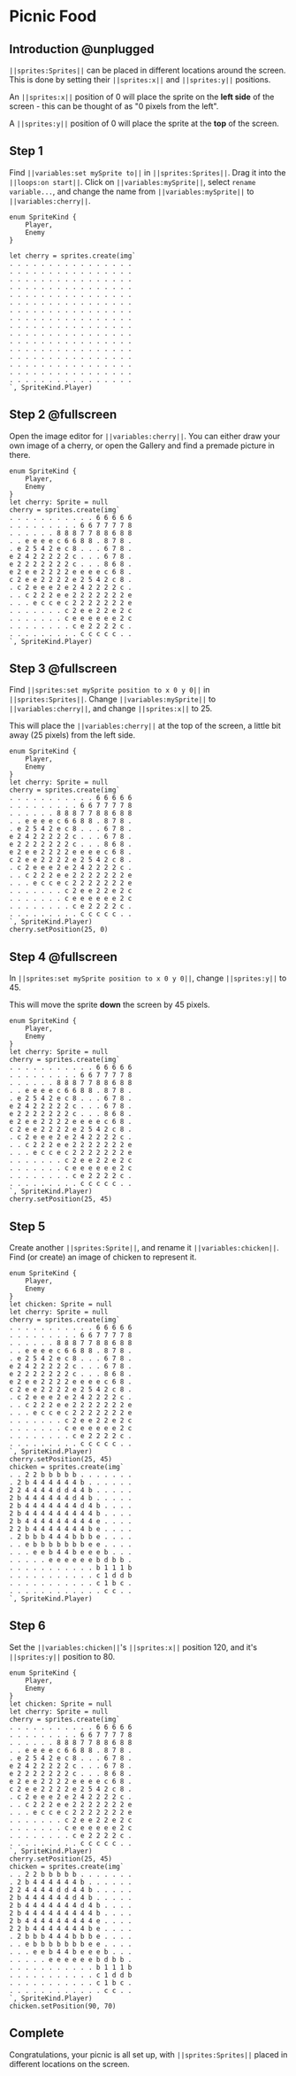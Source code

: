 # Picnic Food

## Introduction @unplugged

``||sprites:Sprites||`` can be placed in different locations around the screen. This is done by setting their ``||sprites:x||`` and ``||sprites:y||`` positions.

An ``||sprites:x||`` position of 0 will place the sprite on the **left side** of the screen - this can be thought of as "0 pixels from the left".

A ``||sprites:y||`` position of 0 will place the sprite at the **top** of the screen.

## Step 1

Find ``||variables:set mySprite to||`` in ``||sprites:Sprites||``. Drag it into the ``||loops:on start||``. Click on ``||variables:mySprite||``, select ``rename variable...``, and change the name from ``||variables:mySprite||`` to ``||variables:cherry||``.

```blocks
enum SpriteKind {
    Player,
    Enemy
}

let cherry = sprites.create(img`
. . . . . . . . . . . . . . . . 
. . . . . . . . . . . . . . . . 
. . . . . . . . . . . . . . . . 
. . . . . . . . . . . . . . . . 
. . . . . . . . . . . . . . . . 
. . . . . . . . . . . . . . . . 
. . . . . . . . . . . . . . . . 
. . . . . . . . . . . . . . . . 
. . . . . . . . . . . . . . . . 
. . . . . . . . . . . . . . . . 
. . . . . . . . . . . . . . . . 
. . . . . . . . . . . . . . . . 
. . . . . . . . . . . . . . . . 
. . . . . . . . . . . . . . . . 
. . . . . . . . . . . . . . . . 
. . . . . . . . . . . . . . . . 
`, SpriteKind.Player)
```

## Step 2 @fullscreen

Open the image editor for ``||variables:cherry||``. You can either draw your own image of a cherry, or open the Gallery and find a premade picture in there.

```blocks
enum SpriteKind {
    Player,
    Enemy
}
let cherry: Sprite = null
cherry = sprites.create(img`
. . . . . . . . . . . 6 6 6 6 6 
. . . . . . . . . 6 6 7 7 7 7 8 
. . . . . . 8 8 8 7 7 8 8 6 8 8 
. . e e e e c 6 6 8 8 . 8 7 8 . 
. e 2 5 4 2 e c 8 . . . 6 7 8 . 
e 2 4 2 2 2 2 2 c . . . 6 7 8 . 
e 2 2 2 2 2 2 2 c . . . 8 6 8 . 
e 2 e e 2 2 2 2 e e e e c 6 8 . 
c 2 e e 2 2 2 2 e 2 5 4 2 c 8 . 
. c 2 e e e 2 e 2 4 2 2 2 2 c . 
. . c 2 2 2 e e 2 2 2 2 2 2 2 e 
. . . e c c e c 2 2 2 2 2 2 2 e 
. . . . . . . c 2 e e 2 2 e 2 c 
. . . . . . . c e e e e e e 2 c 
. . . . . . . . c e 2 2 2 2 c . 
. . . . . . . . . c c c c c . . 
`, SpriteKind.Player)
```

## Step 3 @fullscreen

Find ``||sprites:set mySprite position to x 0 y 0||`` in ``||sprites:Sprites||``. Change ``||variables:mySprite||`` to ``||variables:cherry||``, and change ``||sprites:x||`` to 25.

This will place the ``||variables:cherry||`` at the top of the screen, a little bit away (25 pixels) from the left side.

```blocks
enum SpriteKind {
    Player,
    Enemy
}
let cherry: Sprite = null
cherry = sprites.create(img`
. . . . . . . . . . . 6 6 6 6 6 
. . . . . . . . . 6 6 7 7 7 7 8 
. . . . . . 8 8 8 7 7 8 8 6 8 8 
. . e e e e c 6 6 8 8 . 8 7 8 . 
. e 2 5 4 2 e c 8 . . . 6 7 8 . 
e 2 4 2 2 2 2 2 c . . . 6 7 8 . 
e 2 2 2 2 2 2 2 c . . . 8 6 8 . 
e 2 e e 2 2 2 2 e e e e c 6 8 . 
c 2 e e 2 2 2 2 e 2 5 4 2 c 8 . 
. c 2 e e e 2 e 2 4 2 2 2 2 c . 
. . c 2 2 2 e e 2 2 2 2 2 2 2 e 
. . . e c c e c 2 2 2 2 2 2 2 e 
. . . . . . . c 2 e e 2 2 e 2 c 
. . . . . . . c e e e e e e 2 c 
. . . . . . . . c e 2 2 2 2 c . 
. . . . . . . . . c c c c c . . 
`, SpriteKind.Player)
cherry.setPosition(25, 0)
```

## Step 4 @fullscreen

In ``||sprites:set mySprite position to x 0 y 0||``, change ``||sprites:y||`` to 45.

This will move the sprite **down** the screen by 45 pixels.

```blocks
enum SpriteKind {
    Player,
    Enemy
}
let cherry: Sprite = null
cherry = sprites.create(img`
. . . . . . . . . . . 6 6 6 6 6 
. . . . . . . . . 6 6 7 7 7 7 8 
. . . . . . 8 8 8 7 7 8 8 6 8 8 
. . e e e e c 6 6 8 8 . 8 7 8 . 
. e 2 5 4 2 e c 8 . . . 6 7 8 . 
e 2 4 2 2 2 2 2 c . . . 6 7 8 . 
e 2 2 2 2 2 2 2 c . . . 8 6 8 . 
e 2 e e 2 2 2 2 e e e e c 6 8 . 
c 2 e e 2 2 2 2 e 2 5 4 2 c 8 . 
. c 2 e e e 2 e 2 4 2 2 2 2 c . 
. . c 2 2 2 e e 2 2 2 2 2 2 2 e 
. . . e c c e c 2 2 2 2 2 2 2 e 
. . . . . . . c 2 e e 2 2 e 2 c 
. . . . . . . c e e e e e e 2 c 
. . . . . . . . c e 2 2 2 2 c . 
. . . . . . . . . c c c c c . . 
`, SpriteKind.Player)
cherry.setPosition(25, 45)
```

## Step 5

Create another ``||sprites:Sprite||``, and rename it ``||variables:chicken||``. Find (or create) an image of chicken to represent it.

```blocks
enum SpriteKind {
    Player,
    Enemy
}
let chicken: Sprite = null
let cherry: Sprite = null
cherry = sprites.create(img`
. . . . . . . . . . . 6 6 6 6 6 
. . . . . . . . . 6 6 7 7 7 7 8 
. . . . . . 8 8 8 7 7 8 8 6 8 8 
. . e e e e c 6 6 8 8 . 8 7 8 . 
. e 2 5 4 2 e c 8 . . . 6 7 8 . 
e 2 4 2 2 2 2 2 c . . . 6 7 8 . 
e 2 2 2 2 2 2 2 c . . . 8 6 8 . 
e 2 e e 2 2 2 2 e e e e c 6 8 . 
c 2 e e 2 2 2 2 e 2 5 4 2 c 8 . 
. c 2 e e e 2 e 2 4 2 2 2 2 c . 
. . c 2 2 2 e e 2 2 2 2 2 2 2 e 
. . . e c c e c 2 2 2 2 2 2 2 e 
. . . . . . . c 2 e e 2 2 e 2 c 
. . . . . . . c e e e e e e 2 c 
. . . . . . . . c e 2 2 2 2 c . 
. . . . . . . . . c c c c c . . 
`, SpriteKind.Player)
cherry.setPosition(25, 45)
chicken = sprites.create(img`
. . 2 2 b b b b b . . . . . . . 
. 2 b 4 4 4 4 4 4 b . . . . . . 
2 2 4 4 4 4 d d 4 4 b . . . . . 
2 b 4 4 4 4 4 4 d 4 b . . . . . 
2 b 4 4 4 4 4 4 4 d 4 b . . . . 
2 b 4 4 4 4 4 4 4 4 4 b . . . . 
2 b 4 4 4 4 4 4 4 4 4 e . . . . 
2 2 b 4 4 4 4 4 4 4 b e . . . . 
. 2 b b b 4 4 4 b b b e . . . . 
. . e b b b b b b b e e . . . . 
. . . e e b 4 4 b e e e b . . . 
. . . . . e e e e e e b d b b . 
. . . . . . . . . . . b 1 1 1 b 
. . . . . . . . . . . c 1 d d b 
. . . . . . . . . . . c 1 b c . 
. . . . . . . . . . . . c c . . 
`, SpriteKind.Player)
```

## Step 6

Set the ``||variables:chicken||``'s ``||sprites:x||`` position 120, and it's ``||sprites:y||`` position to 80.

```blocks
enum SpriteKind {
    Player,
    Enemy
}
let chicken: Sprite = null
let cherry: Sprite = null
cherry = sprites.create(img`
. . . . . . . . . . . 6 6 6 6 6 
. . . . . . . . . 6 6 7 7 7 7 8 
. . . . . . 8 8 8 7 7 8 8 6 8 8 
. . e e e e c 6 6 8 8 . 8 7 8 . 
. e 2 5 4 2 e c 8 . . . 6 7 8 . 
e 2 4 2 2 2 2 2 c . . . 6 7 8 . 
e 2 2 2 2 2 2 2 c . . . 8 6 8 . 
e 2 e e 2 2 2 2 e e e e c 6 8 . 
c 2 e e 2 2 2 2 e 2 5 4 2 c 8 . 
. c 2 e e e 2 e 2 4 2 2 2 2 c . 
. . c 2 2 2 e e 2 2 2 2 2 2 2 e 
. . . e c c e c 2 2 2 2 2 2 2 e 
. . . . . . . c 2 e e 2 2 e 2 c 
. . . . . . . c e e e e e e 2 c 
. . . . . . . . c e 2 2 2 2 c . 
. . . . . . . . . c c c c c . . 
`, SpriteKind.Player)
cherry.setPosition(25, 45)
chicken = sprites.create(img`
. . 2 2 b b b b b . . . . . . . 
. 2 b 4 4 4 4 4 4 b . . . . . . 
2 2 4 4 4 4 d d 4 4 b . . . . . 
2 b 4 4 4 4 4 4 d 4 b . . . . . 
2 b 4 4 4 4 4 4 4 d 4 b . . . . 
2 b 4 4 4 4 4 4 4 4 4 b . . . . 
2 b 4 4 4 4 4 4 4 4 4 e . . . . 
2 2 b 4 4 4 4 4 4 4 b e . . . . 
. 2 b b b 4 4 4 b b b e . . . . 
. . e b b b b b b b e e . . . . 
. . . e e b 4 4 b e e e b . . . 
. . . . . e e e e e e b d b b . 
. . . . . . . . . . . b 1 1 1 b 
. . . . . . . . . . . c 1 d d b 
. . . . . . . . . . . c 1 b c . 
. . . . . . . . . . . . c c . . 
`, SpriteKind.Player)
chicken.setPosition(90, 70)
```

## Complete

Congratulations, your picnic is all set up, with ``||sprites:Sprites||`` placed in different locations on the screen.